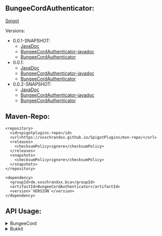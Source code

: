 ## BungeeCordAuthenticator:
[Spigot](https://www.spigotmc.org/resources/bungeecordauthenticator.87669/)

Versions:
  * 0.0.1-SNAPSHOT:
    * [JavaDoc](https://xxschrandxx.github.io/SpigotPlugins/BungeeCordAuthenticator/0.0.1-SNAPSHOT/apidocs/)
    * [BungeeCordAuthenticator-javadoc](https://xxschrandxx.github.io/SpigotPlugins/BungeeCordAuthenticator/0.0.1-SNAPSHOT/BungeeCordAuthenticator-0.0.1-SNAPSHOT-javadoc.jar)
    * [BungeeCordAuthenticator](https://xxschrandxx.github.io/SpigotPlugins/BungeeCordAuthenticator/0.0.1-SNAPSHOT/BungeeCordAuthenticator-0.0.1-SNAPSHOT.jar)
  * 0.0.1:
    * [JavaDoc](https://xxschrandxx.github.io/SpigotPlugins/BungeeCordAuthenticator/0.0.1/apidocs/)
    * [BungeeCordAuthenticator-javadoc](https://xxschrandxx.github.io/SpigotPlugins/BungeeCordAuthenticator/0.0.1/BungeeCordAuthenticator-0.0.1-javadoc.jar)
    * [BungeeCordAuthenticator](https://xxschrandxx.github.io/SpigotPlugins/BungeeCordAuthenticator/0.0.1/BungeeCordAuthenticator-0.0.1.jar)
  * 0.0.2-SNAPSHOT:
    * [JavaDoc](https://xxschrandxx.github.io/SpigotPlugins/BungeeCordAuthenticator/0.0.2-SNAPSHOT/apidocs/)
    * [BungeeCordAuthenticator-javadoc](https://xxschrandxx.github.io/SpigotPlugins/BungeeCordAuthenticator/0.0.2-SNAPSHOT/BungeeCordAuthenticator-0.0.2-SNAPSHOT-javadoc.jar)
    * [BungeeCordAuthenticator](https://xxschrandxx.github.io/SpigotPlugins/BungeeCordAuthenticator/0.0.2-SNAPSHOT/BungeeCordAuthenticator-0.0.2-SNAPSHOT.jar)
## Maven-Repo:
```
<repository>
  <id>spigotplugins-repo</id>
  <url>https://xxschrandxx.github.io/SpigotPlugins/mvn-repo/</url>
  <releases>
    <checksumPolicy>ignore</checksumPolicy>
  </releases>
  <snapshots>
    <checksumPolicy>ignore</checksumPolicy>
  </snapshots>
</repository>

<dependency>
  <groupId>de.xxschrandxx.bca</groupId>
  <artifactId>BungeeCordAuthenticator</artifactId>
  <version>`VERSION`</version>
</dependency>
```
## API Usage:
<details>
<summary>BungeeCord</summary>

``` JAVA
public BungeeCordAuthenticatorBungeeAPI getBungeeCordAuthenticatorAPI() {
  if (getProxy().getPluginManager().getPlugin("BungeeCordAuthenticatorBungee") != null) {
    return BungeeCordAuthenticatorBungee.getInstance().getAPI();
  }
  else {
    return null;
  }
}
```

</details>

<details>
<summary>Bukkit</summary>

``` JAVA
public BungeeCordAuthenticatorBukkitAPI getBungeeCordAuthenticatorAPI() {
  if (getProxy().getPluginManager().getPlugin("BungeeCordAuthenticatorBukkit") != null) {
    return BungeeCordAuthenticatorBukkit.getInstance().getAPI();
  }
  else {
    return null;
  }
}
```

</details>